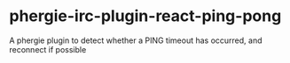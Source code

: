 # phergie-irc-plugin-react-ping-pong
A phergie plugin to detect whether a PING timeout has occurred, and reconnect if possible
